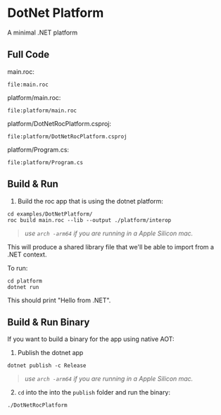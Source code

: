 # DotNet Platform 

A minimal .NET platform

## Full Code

main.roc:
```roc
file:main.roc
```

platform/main.roc:
```
file:platform/main.roc
```

platform/DotNetRocPlatform.csproj:
```
file:platform/DotNetRocPlatform.csproj
```

platform/Program.cs:
```
file:platform/Program.cs
```

## Build & Run 

1. Build the roc app that is using the dotnet platform:

```cli
cd examples/DotNetPlatform/
roc build main.roc --lib --output ./platform/interop
```
> _use `arch -arm64` if you are running in a Apple Silicon mac._

This will produce a shared library file that we'll be able to import from a .NET context.

To run:
```cli
cd platform
dotnet run
```
This should print "Hello from .NET".


## Build & Run Binary

If you want to build a binary for the app using native AOT:

1. Publish the dotnet app
```cli
dotnet publish -c Release
```
> _use `arch -arm64` if you are running in a Apple Silicon mac._

2. `cd` into the into the `publish` folder and run the binary:
```cli
./DotNetRocPlatform
```
